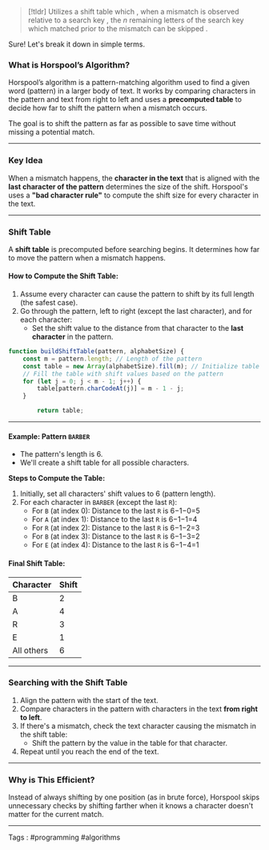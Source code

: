 > [!tldr] 
> Utilizes a shift table which , when a mismatch is observed relative to a search key , the *n* remaining letters of the search key which matched prior to the mismatch can be skipped . 

Sure! Let's break it down in simple terms.

### What is Horspool’s Algorithm?

Horspool’s algorithm is a pattern-matching algorithm used to find a given word (pattern) in a larger body of text. It works by comparing characters in the pattern and text from right to left and uses a **precomputed table** to decide how far to shift the pattern when a mismatch occurs.

The goal is to shift the pattern as far as possible to save time without missing a potential match.

---

### Key Idea

When a mismatch happens, the **character in the text** that is aligned with the **last character of the pattern** determines the size of the shift. Horspool's uses a **"bad character rule"** to compute the shift size for every character in the text.

---

### Shift Table

A **shift table** is precomputed before searching begins. It determines how far to move the pattern when a mismatch happens.

#### How to Compute the Shift Table:

1. Assume every character can cause the pattern to shift by its full length (the safest case).
2. Go through the pattern, left to right (except the last character), and for each character:
    - Set the shift value to the distance from that character to the **last character** in the pattern.

```typescript 
function buildShiftTable(pattern, alphabetSize) {
    const m = pattern.length; // Length of the pattern
    const table = new Array(alphabetSize).fill(m); // Initialize table with pattern length
    // Fill the table with shift values based on the pattern
    for (let j = 0; j < m - 1; j++) {
        table[pattern.charCodeAt(j)] = m - 1 - j;
    }

	    return table;
```

---

#### Example: Pattern `BARBER`

- The pattern's length is 6.
- We'll create a shift table for all possible characters.

**Steps to Compute the Table:**

1. Initially, set all characters' shift values to 6 (pattern length).
2. For each character in `BARBER` (except the last `R`):
    - For `B` (at index 0): Distance to the last `R` is 6−1−0=5
    - For `A` (at index 1): Distance to the last `R` is 6−1−1=4
    - For `R` (at index 2): Distance to the last `R` is 6−1−2=3
    - For `B` (at index 3): Distance to the last `R` is 6−1−3=2
    - For `E` (at index 4): Distance to the last `R` is 6−1−4=1

#### Final Shift Table:

| Character  | Shift |
| ---------- | ----- |
| B          | 2     |
| A          | 4     |
| R          | 3     |
| E          | 1     |
| All others | 6     |

---

### Searching with the Shift Table

1. Align the pattern with the start of the text.
2. Compare characters in the pattern with characters in the text **from right to left**.
3. If there's a mismatch, check the text character causing the mismatch in the shift table:
    - Shift the pattern by the value in the table for that character.
4. Repeat until you reach the end of the text.

---

### Why is This Efficient?

Instead of always shifting by one position (as in brute force), Horspool skips unnecessary checks by shifting farther when it knows a character doesn't matter for the current match.

---

Tags : #programming #algorithms 